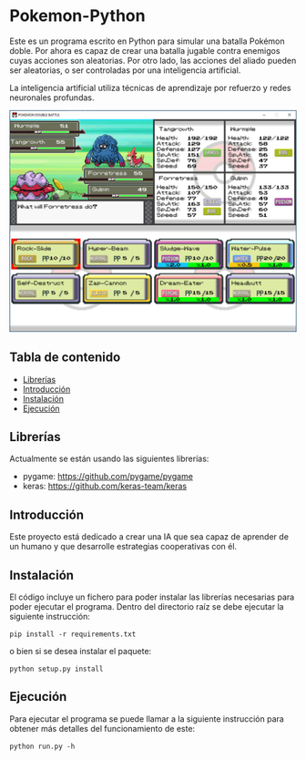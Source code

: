 # Pokemon-Python
Este es un programa escrito en Python para simular una batalla Pokémon doble. Por ahora es capaz de crear una batalla jugable contra enemigos cuyas acciones son aleatorias. Por otro lado, las acciones del aliado pueden ser aleatorias, o ser controladas por una inteligencia artificial.

La inteligencia artificial utiliza técnicas de aprendizaje por refuerzo y redes neuronales profundas.

![Demo](/Demo/2vs2battle_v3.png)

## Tabla de contenido
  * [Librerías](#librerías)
  * [Introducción](#introduccion)
  * [Instalación](#instalacion)
  * [Ejecución](#ejecucion)

## Librerías
Actualmente se están usando las siguientes librerías:
  * pygame: https://github.com/pygame/pygame
  * keras: https://github.com/keras-team/keras

## Introducción
Este proyecto está dedicado a crear una IA que sea capaz de aprender de un humano y que desarrolle estrategias cooperativas con él.

## Instalación
El código incluye un fichero para poder instalar las librerías necesarias para poder ejecutar el programa. Dentro del directorio raíz se debe ejecutar la siguiente instrucción:
```
pip install -r requirements.txt
```
o bien si se desea instalar el paquete:
```
python setup.py install
```

## Ejecución
Para ejecutar el programa se puede llamar a la siguiente instrucción para obtener más detalles del funcionamiento de este:
```
python run.py -h
```
